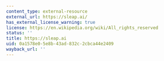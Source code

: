```yaml
---
content_type: external-resource
external_url: https://sleap.ai/
has_external_license_warning: true
license: https://en.wikipedia.org/wiki/All_rights_reserved
status: ''
title: https://sleap.ai
uid: 0a1578e0-5e8b-43ad-832c-2cbca44e2409
wayback_url: ''
---
```

